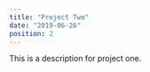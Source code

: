 ```yaml
---
title: "Project Two"
date: "2019-06-26"
position: 2
---
```


This is a description for project one.
